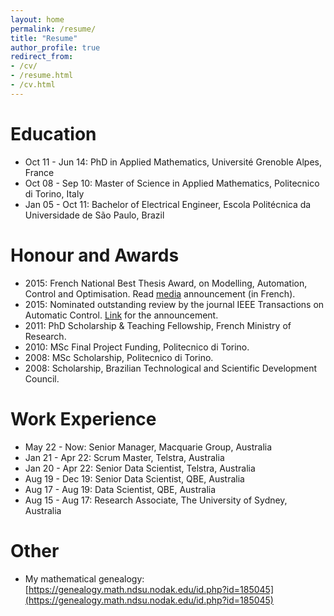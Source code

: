 ```yaml
---
layout: home
permalink: /resume/
title: "Resume"
author_profile: true
redirect_from:
- /cv/
- /resume.html
- /cv.html
---
```



# Education
* Oct 11 - Jun 14: PhD in Applied Mathematics, Université Grenoble Alpes, France
* Oct 08 - Sep 10: Master of Science in Applied Mathematics, Politecnico di Torino, Italy
* Jan 05 - Oct 11: Bachelor of Electrical Engineer, Escola Politécnica da Universidade de São Paulo, Brazil

# Honour and Awards

* 2015: French National Best Thesis Award, on Modelling, Automation, Control and Optimisation. Read
[media](https://docsend.com/view/xst3fduh78rusfxb) announcement (in French).
* 2015: Nominated outstanding review by the journal IEEE Transactions on Automatic Control.
[Link](https://docsend.com/view/u39xf9q) for the announcement.
* 2011: PhD Scholarship & Teaching Fellowship, French Ministry of Research.
* 2010: MSc Final Project Funding, Politecnico di Torino.
* 2008: MSc Scholarship, Politecnico di Torino.
* 2008: Scholarship, Brazilian Technological and Scientific Development Council.

# Work Experience

* May 22 - Now: Senior Manager, Macquarie Group, Australia
* Jan 21 - Apr 22: Scrum Master, Telstra, Australia
* Jan 20 - Apr 22: Senior Data Scientist, Telstra, Australia
* Aug 19 - Dec 19: Senior Data Scientist, QBE, Australia
* Aug 17 - Aug 19: Data Scientist, QBE, Australia
* Aug 15 - Aug 17: Research Associate, The University of Sydney, Australia

# Other

* My mathematical genealogy:
[https://genealogy.math.ndsu.nodak.edu/id.php?id=185045](https://genealogy.math.ndsu.nodak.edu/id.php?id=185045)